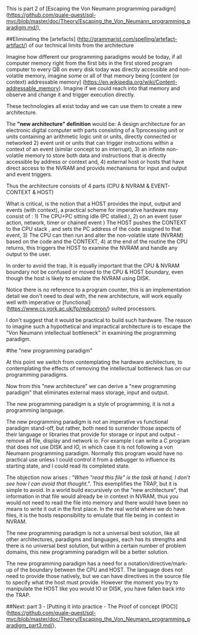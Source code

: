 This is part 2 of [Escaping the Von Neumann programming paradigm] (https://github.com/quale-quest/sql-mvc/blob/master/doc/Theory/Escaping_the_Von_Neumann_programming_paradigm.md/),

##Eliminating the [artefacts] (http://grammarist.com/spelling/artefact-artifact/) of our technical limits from the architecture

Imagine how different our programming paradigms would be today, if all computer memory right from the first bits in the first stored program computer to every QB on every disk today was directly accessible and non-volatile memory, imagine some or all of that memory being [content (or context) addressable memory] (https://en.wikipedia.org/wiki/Content-addressable_memory). Imagine if we could reach into that memory and observe and change it and trigger execution directly.

These technologies all exist today and we can use them to create a new architecture.

The **"new architecture" definition** would be:
A design architecture for an electronic digital computer with parts consisting of a 1)processing unit or units containing an arithmetic logic unit or units, directly connected or networked 2) event unit or units that can trigger instructions within a context of an event (similar concept to an interrupt), 3) an infinite non-volatile memory to store both data and instructions that is directly accessible by address or context and, 4) external host or hosts that have direct access to the NVRAM and provids mechanisms for input and output and event triggers.

Thus the architecture consists of 4 parts (CPU & NVRAM & EVENT-CONTEXT & HOST) 

What is critical, is the notion that a HOST provides the input, output and events (with context), a practical scheme for imperative hardware may consist of : 1) The CPU+PC sitting idle (PC stalled ), 2) on an event (user action, network, timer or chained event ) The HOST pushes the CONTEXT to the CPU stack , and sets the PC address of the code assigned to that event, 3) The CPU can then run and alter the non-volatile state (NVRAM) based on the code and the CONTEXT, 4) at the end of the routine the CPU returns, this triggers the HOST to examine the NVRAM and handle any output to the user.

In order to avoid the trap, It is equally important that the CPU & NVRAM boundary not be confused or moved to the CPU & HOST boundary, even though the host is likely to emulate the NVRAM using DISK.

Notice there is no reference to a program counter, this is an implementation detail we don't need to deal with, the new architecture, will work equally well with imperative or [functional] (https://www.cs.york.ac.uk/fp/reduceron/) suited processors.

I don't suggest that it would be practical to build such hardware. The reason to imagine such a hypothetical and impractical architecture is to escape the "Von Neumann intellectual bottleneck" in examining the programming paradigm.


#the "new programming paradigm"

At this point we switch from contemplating the hardware architecture, to contemplating the effects of removing the intellectual bottleneck has on our programming paradigms.

Now from this "new architecture" we can derive a "new programming paradigm" that eliminates external mass storage, input and output. 

The new programming paradigm is a style of programming, it is not a programming language.

The new programming paradigm is not an imperative vs functional paradigm stand-off, but rather, both need to surrender those aspects of their language or libraries that provide for storage or input and output - remove all file, display and network io. For example I can write a C program that does not use DISK and IO, in which case it is not following a von Neumann programming paradigm. Normally this program would have no practical use unless I could control it from a debugger to influence its starting state, and I could read its completed state.

The objection now arises : *"When "read this file" is the task at hand, I don't see how I can avoid that thought."*. This exemplifies the TRAP, but it is simple to avoid. In a world build excursively on the "new architecture", that information in that file would already be in context in NVRAM, thus you would not need to read the file into memory and there would have been no means to write it out in the first place. In the real world where we do have files, it is the hosts responsibility to emulate that file being in context in NVRAM.

The new programming paradigm is not a universal best solution, like all other architectures, paradigms and languages, each has its strengths and there is no universal best solution, but within a certain number of problem domains, this new programming paradigm will be a better solution.

The new programming paradigm has a need for a notation/directive/mark-up of the boundary between the CPU and HOST. The language does not need to provide those natively, but we can have directives in the source file to specify what the host must provide. However the moment you try to manipulate the HOST like you would IO or DISK, you have fallen back into the TRAP.



##Next: part 3 - [Putting it into practice - The Proof of concept (POC)] (https://github.com/quale-quest/sql-mvc/blob/master/doc/Theory/Escaping_the_Von_Neumann_programming_paradigm_part3.md/),


[1]: https://web.stanford.edu/class/cs242/readings/backus.pdf "Can Programming Be Liberated from the Von Neumann Style?"
[2]: http://ieeexplore.ieee.org/xpl/articleDetails.jsp?reload=true&arnumber=4063250
[3]: https://en.wikipedia.org/wiki/Content-addressable_memory
[4]: http://thoughts.davisjeff.com/2011/09/25/sql-the-successful-cousin-of-haskell/
[5]: https://en.wikibooks.org/wiki/Haskell/Simple_input_and_output
[6]: https://en.wikipedia.org/wiki/Von_Neumann_programming_languages
[7]: https://en.wikipedia.org/wiki/Von_Neumann_architecture

